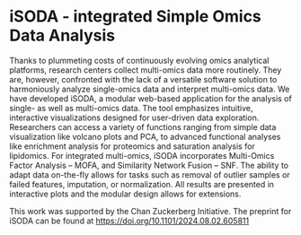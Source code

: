 iSODA - integrated Simple Omics Data Analysis
=======================
Thanks to plummeting costs of continuously evolving omics analytical platforms, research centers collect multi-omics data more routinely. They are, however, confronted with the lack of a versatile software solution to harmoniously analyze single-omics data and interpret multi-omics data. We have developed iSODA, a modular web-based application for the analysis of single- as well as multi-omics data. The tool emphasizes intuitive, interactive visualizations designed for user-driven data exploration. Researchers can access a variety of functions ranging from simple data visualization like volcano plots and PCA, to advanced functional analyses like enrichment analysis for proteomics and saturation analysis for lipidomics. For integrated multi-omics, iSODA incorporates Multi-Omics Factor Analysis – MOFA, and Similarity Network Fusion – SNF. The ability to adapt data on-the-fly allows for tasks such as removal of outlier samples or failed features, imputation, or normalization. All results are presented in interactive plots and the modular design allows for extensions.
    
This work was supported by the Chan Zuckerberg Initiative. The preprint for iSODA can be found at https://doi.org/10.1101/2024.08.02.605811    

